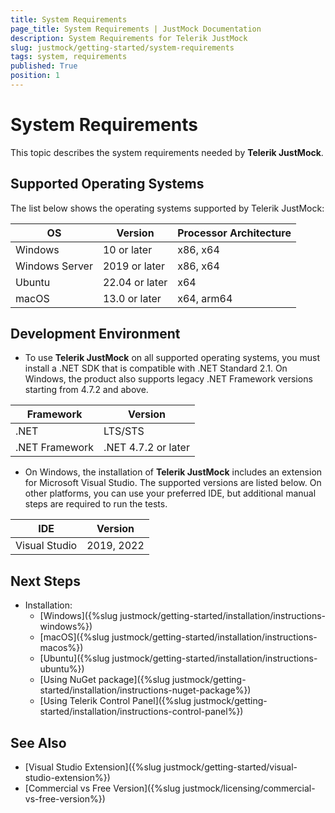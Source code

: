 ```yaml
---
title: System Requirements
page_title: System Requirements | JustMock Documentation
description: System Requirements for Telerik JustMock
slug: justmock/getting-started/system-requirements
tags: system, requirements
published: True
position: 1
---
```


# System Requirements

This topic describes the system requirements needed by __Telerik JustMock__.

## Supported Operating Systems

The list below shows the operating systems supported by Telerik JustMock:

| OS      | Version | Processor Architecture |
| ------- | --------| ---------------------- | 
| Windows | 10 or later | x86, x64 |
| Windows Server | 2019 or later | x86, x64 |
| Ubuntu | 22.04 or later  | x64 |
| macOS  | 13.0 or later | x64, arm64 |

## Development Environment

- To use **Telerik JustMock** on all supported operating systems, you must install a .NET SDK that is compatible with .NET Standard 2.1. On Windows, the product also supports legacy .NET Framework versions starting from 4.7.2 and above.

| Framework | Version |
| --------- | ------- |
| .NET | LTS/STS |
| .NET Framework | .NET 4.7.2 or later |

* On Windows, the installation of **Telerik JustMock** includes an extension for Microsoft Visual Studio. The supported versions are listed below. On other platforms, you can use your preferred IDE, but additional manual steps are required to run the tests.

| IDE | Version |
| --- | ------- |
| Visual Studio | 2019, 2022 |

## Next Steps

* Installation:
    * [Windows]({%slug justmock/getting-started/installation/instructions-windows%})
    * [macOS]({%slug justmock/getting-started/installation/instructions-macos%})
    * [Ubuntu]({%slug justmock/getting-started/installation/instructions-ubuntu%})
    * [Using NuGet package]({%slug justmock/getting-started/installation/instructions-nuget-package%})
    * [Using Telerik Control Panel]({%slug justmock/getting-started/installation/instructions-control-panel%})

## See Also

* [Visual Studio Extension]({%slug justmock/getting-started/visual-studio-extension%})
* [Commercial vs Free Version]({%slug justmock/licensing/commercial-vs-free-version%})